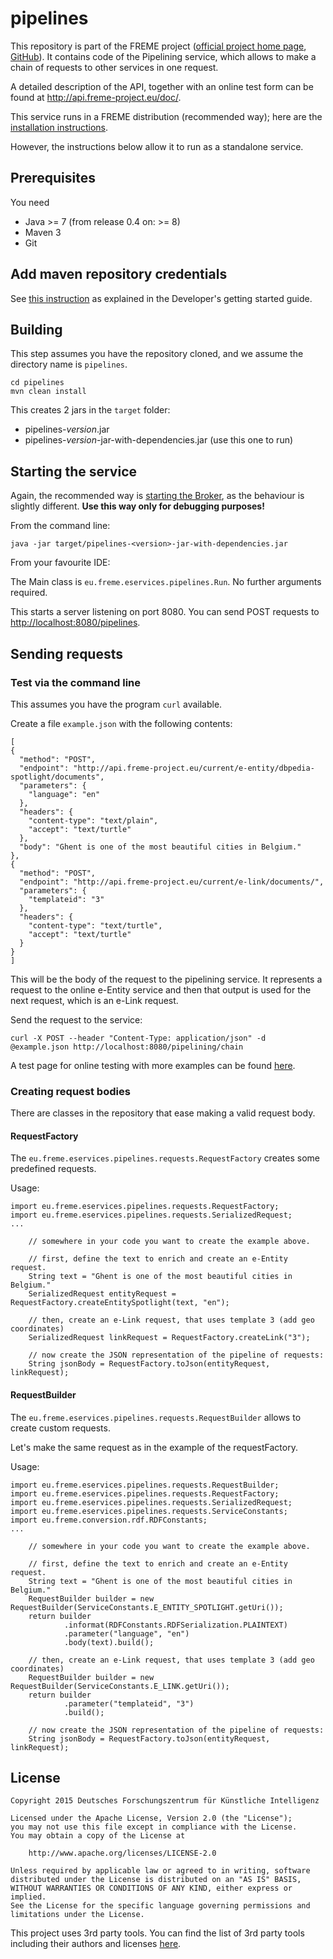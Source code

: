 # pipelines

This repository is part of the FREME project ([official project home page](http://www.freme-project.eu/), [GitHub](https://github.com/freme-project)).
It contains code of the Pipelining service, which allows to make a chain of requests to other services in one request.

A detailed description of the API, together with an online test form can be found at <http://api.freme-project.eu/doc/>.

This service runs in a FREME distribution (recommended way); here are the [installation instructions](https://github.com/freme-project/technical-discussion/wiki/Developers-getting-started-guide).

However, the instructions below allow it to run as a standalone service.

## Prerequisites
You need

* Java >= 7 (from release 0.4 on: >= 8)
* Maven 3
* Git

## Add maven repository credentials
See [this instruction](https://github.com/freme-project/technical-discussion/wiki/Developers-getting-started-guide#add-maven-repository-credentials)
as explained in the Developer's getting started guide.

## Building
This step assumes you have the repository cloned, and we assume the directory name is `pipelines`.

	cd pipelines
	mvn clean install

This creates 2 jars in the `target` folder:

* pipelines-*version*.jar
* pipelines-*version*-jar-with-dependencies.jar (use this one to run)

## Starting the service

Again, the recommended way is [starting the Broker](https://github.com/freme-project/technical-discussion/wiki/Developers-getting-started-guide),
as the behaviour is slightly different. **Use this way only for debugging purposes!**

From the command line:

	java -jar target/pipelines-<version>-jar-with-dependencies.jar

From your favourite IDE:

The Main class is `eu.freme.eservices.pipelines.Run`. No further arguments required.

This starts a server listening on port 8080. You can send POST requests to
<http://localhost:8080/pipelines>.

## Sending requests

### Test via the command line
This assumes you have the program `curl` available.

Create a file `example.json` with the following contents:

```
[
{
  "method": "POST",
  "endpoint": "http://api.freme-project.eu/current/e-entity/dbpedia-spotlight/documents",
  "parameters": {
    "language": "en"
  },
  "headers": {
    "content-type": "text/plain",
    "accept": "text/turtle"
  },
  "body": "Ghent is one of the most beautiful cities in Belgium."
},
{
  "method": "POST",
  "endpoint": "http://api.freme-project.eu/current/e-link/documents/",
  "parameters": {
    "templateid": "3"
  },
  "headers": {
    "content-type": "text/turtle",
    "accept": "text/turtle"
  }
}
]
```

This will be the body of the request to the pipelining service. It represents a
request to the online e-Entity service and then that output is used for the next
request, which is an e-Link request.

Send the request to the service:

	curl -X POST --header "Content-Type: application/json" -d @example.json http://localhost:8080/pipelining/chain

A test page for online testing with more examples can be found [here](http://api-dev.freme-project.eu/doc/#!/pipelining/post_pipelining_chain).

### Creating request bodies

There are classes in the repository that ease making a valid request body.

#### RequestFactory

The `eu.freme.eservices.pipelines.requests.RequestFactory` creates some predefined requests.

Usage:

	import eu.freme.eservices.pipelines.requests.RequestFactory;
	import eu.freme.eservices.pipelines.requests.SerializedRequest;
	...
	
		// somewhere in your code you want to create the example above.
		
		// first, define the text to enrich and create an e-Entity request.
		String text = "Ghent is one of the most beautiful cities in Belgium."
		SerializedRequest entityRequest = RequestFactory.createEntitySpotlight(text, "en");
		
		// then, create an e-Link request, that uses template 3 (add geo coordinates)
		SerializedRequest linkRequest = RequestFactory.createLink("3");
		
		// now create the JSON representation of the pipeline of requests:
		String jsonBody = RequestFactory.toJson(entityRequest, linkRequest);

#### RequestBuilder

The `eu.freme.eservices.pipelines.requests.RequestBuilder` allows to create custom requests.

Let's make the same request as in the example of the requestFactory.

Usage:

	import eu.freme.eservices.pipelines.requests.RequestBuilder;
	import eu.freme.eservices.pipelines.requests.RequestFactory;
	import eu.freme.eservices.pipelines.requests.SerializedRequest;
	import eu.freme.eservices.pipelines.requests.ServiceConstants;
	import eu.freme.conversion.rdf.RDFConstants;
	...
	
		// somewhere in your code you want to create the example above.
		
		// first, define the text to enrich and create an e-Entity request.
		String text = "Ghent is one of the most beautiful cities in Belgium."
		RequestBuilder builder = new RequestBuilder(ServiceConstants.E_ENTITY_SPOTLIGHT.getUri());
		return builder
				.informat(RDFConstants.RDFSerialization.PLAINTEXT)
				.parameter("language", "en")
				.body(text).build();
		
		// then, create an e-Link request, that uses template 3 (add geo coordinates)
		RequestBuilder builder = new RequestBuilder(ServiceConstants.E_LINK.getUri());
		return builder
				.parameter("templateid", "3")
				.build();
		
		// now create the JSON representation of the pipeline of requests:
		String jsonBody = RequestFactory.toJson(entityRequest, linkRequest);

## License

```
Copyright 2015 Deutsches Forschungszentrum für Künstliche Intelligenz

Licensed under the Apache License, Version 2.0 (the "License");
you may not use this file except in compliance with the License.
You may obtain a copy of the License at

    http://www.apache.org/licenses/LICENSE-2.0

Unless required by applicable law or agreed to in writing, software
distributed under the License is distributed on an "AS IS" BASIS,
WITHOUT WARRANTIES OR CONDITIONS OF ANY KIND, either express or implied.
See the License for the specific language governing permissions and
limitations under the License.
```

This project uses 3rd party tools. You can find the list of 3rd party tools including their authors and licenses [here](3RD-PARTY-LICENCES).
